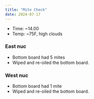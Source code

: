 ```yaml
---
title: "Mite Check"
date: 2024-07-17
---
```



- Time: ~14.00
- Temp: ~75F, high clouds

### East nuc

- Bottom board had 5 mites
- Wiped and re-oiled the bottom board.

### West nuc

- Bottom board had 1 mite
- Wiped and re-oiled the bottom board.
